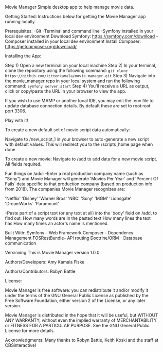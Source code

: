 Movie Manager 
Simple desktop app to help manage movie data.

Getting Started:
Instructions below for getting the Movie Manager app running locally. 


Prerequisites:
-Git
-Terminal and command line
-Symfony installed in your local dev environment
        Download Symfony: https://symfony.com/download
-Composer installed in your local dev environment
        Install Composer: https://getcomposer.org/download/

Installing the App:

Step 1) Open a new terminal on your local machine
Step 2) In your terminal, clone the repository using the following command:
             `git clone https://github.com/kittenkamala/movie_manager.git`
Step 3) Navigate into the movie_manager repo in your local system and run the following command: 
            `symfony server:start`
Step 4) You'll receive a URL as output, click or copy/paste the URL in your browser to view the app. 

If you wish to use MAMP or another local IDE, you may edit the .env file to update database connection details. By default these are set to root:root port 3306. 

Play with it! 

To create a new default set of movie script data automatically: 

Navigate to /new_script_1 in your browser to auto-generate a new script with default values. This will redirect you to the /scripts_home page when done. 

To create a new movie: 
Navigate to /add to add data for a new movie script. All fields required. 

Fun things on /add: 
-Enter a real production company name (such as "Sony") and Movie Manager will generate 'Movies Per Year' and 'Percent Of Fails' data specific to that production company (based on production info from 2018). The companies Movie Manager recognizes are:  

'Netflix'
'Disney'
'Warner Bros'
'NBC'
'Sony'
'MGM'
'Lionsgate'
'DreamWorks'
 'Paramount'

-Paste part of a script text (or any text at all) into the 'body' field on /add, to find out:
 How many words are in the pasted text
 How many lines the text has
 How many times an actor's name is mentioned.


Built With:
Symfony - Web Framework
Composer - Dependency Management
FOSRestBundle- API routing
Doctrine/ORM - Database communication

Versioning
This is Movie Manager version 1.0.0 

Authors/Developers:
Amy Kamala Fiske 

Authors/Contributors: 
Robyn Battle

License: 

Movie Manager is free software: you can redistribute it and/or modify
it under the terms of the GNU General Public License as published by
the Free Software Foundation, either version 2 of the License, or
any later version.
 
Movie Manager is distributed in the hope that it will be useful,
but WITHOUT ANY WARRANTY; without even the implied warranty of
MERCHANTABILITY or FITNESS FOR A PARTICULAR PURPOSE. See the
GNU General Public License for more details.
 

Acknowledgments:
Many thanks to Robyn Battle, Keith Koski and the staff at CBSinteractive! 